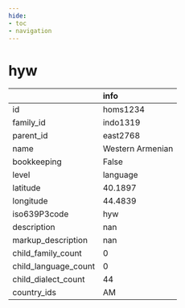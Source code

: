 ```yaml
---
hide:
- toc
- navigation
---
```

# hyw
|                      | info             |
|:---------------------|:-----------------|
| id                   | homs1234         |
| family_id            | indo1319         |
| parent_id            | east2768         |
| name                 | Western Armenian |
| bookkeeping          | False            |
| level                | language         |
| latitude             | 40.1897          |
| longitude            | 44.4839          |
| iso639P3code         | hyw              |
| description          | nan              |
| markup_description   | nan              |
| child_family_count   | 0                |
| child_language_count | 0                |
| child_dialect_count  | 44               |
| country_ids          | AM               |